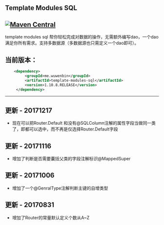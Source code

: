 ## Template Modules SQL
[![Maven Central](https://maven-badges.herokuapp.com/maven-central/me.wuwenbin/template-modules-sql/badge.svg)](http://search.maven.org/#artifactdetails%7Cme.wuwenbin%7Ctemplate-modules-sql%7C1.10.5.RELEASE%7Cjar)
---
template modules sql 帮你轻松完成对数据的操作，无需额外编写dao，一个dao满足你所有需求。支持多数据源（多数据源也只需定义一个dao即可）。
## 当前版本：
   ```xml
       <dependency>
            <groupId>me.wuwenbin</groupId>
            <artifactId>template-modules-sql</artifactId>
            <version>1.10.8.RELEASE</version>
        </dependency>
   ```
   ---
   ## 更新 - 20171217
   + 现在可以把Router.Default 和没有@SQLColumn注解的属性字段当做同一类了，即都可以选中，而不再是仅选择Router.Default字段
   ## 更新 - 20171116
  + 增加了判断是否需要囊括父类的字段注解标识@MappedSuper
  ## 更新 - 20171006
  + 增加了一个@GenralType注解判断主键的自增类型  
  ## 更新 - 20170831
  + 增加了Router的常量默认定义个数从A~Z
